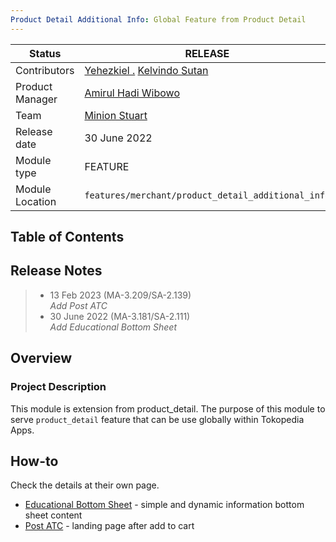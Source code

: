 ```yaml
---
Product Detail Additional Info: Global Feature from Product Detail
---
```


| **Status** | <!--start status:GREEN-->RELEASE<!--end status--> |
| --- | --- |
| Contributors | [Yehezkiel .](https://tokopedia.atlassian.net/wiki/people/5c94aa7a7792242c8613ad14?ref=confluence) [Kelvindo Sutan](https://tokopedia.atlassian.net/wiki/people/5ff2a8fe44065f013f93507c?ref=confluence)  |
| Product Manager | [Amirul Hadi Wibowo](https://tokopedia.atlassian.net/wiki/people/60bdafb9dae567006894003a?ref=confluence)  |
| Team | [Minion Stuart](https://tokopedia.atlassian.net/people/team/eeba862a-bd9d-472c-b901-415b15b1a37e) |
| Release date | 30 June 2022 |
| Module type | <!--start status:PURPLE-->FEATURE<!--end status--> |
| Module Location | `features/merchant/product_detail_additional_info` |

## Table of Contents

<!--toc-->

## Release Notes

> - 13 Feb 2023 (MA-3.209/SA-2.139)\
> *Add Post ATC*
> - 30 June 2022 (MA-3.181/SA-2.111)\
> *Add Educational Bottom Sheet*
<!--end expand-->

## Overview

### Project Description

This module is extension from product_detail. The purpose of this module to serve `product_detail` feature that can be use globally within Tokopedia Apps.

## How-to

Check the details at their own page.

- [Educational Bottom Sheet](Educational_Bottom_Sheet.md) - simple and dynamic information bottom sheet content
- [Post ATC](Post_ATC.md) - landing page after add to cart

